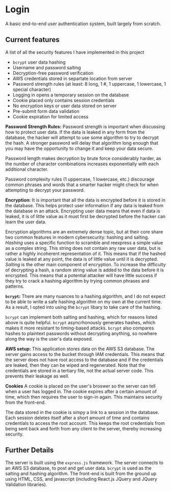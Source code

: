 # Login
A basic end-to-end user authentication system, built largely from scratch.

## Current features
A list of all the security features I have implemented in this project
* `bcrypt` user data hashing
* Username and password salting
* Decryption-free password verification
* AWS credentials stored in separtate location from server
* Password strength rules (at least: 8 long, 1 #, 1 uppercase, 1 lowercase, 1 special character)
* Logging in opens a temporary session on the database
* Cookie placed only contains session credentials
* No encryption keys or user data stored on server
* Pre-submit form data validation
* Cookie expiration for limited access


**Password Strength Rules:**
Password strength is important when discussing how to protect user data. If the data is leaked in any form from the database, the hacker will attempt to use some algorithm to try to decrypt the hash. A stronger password will delay that algorithm long enough that you may have the opportunity to change it and keep your data secure.

Password length makes decryption by brute force considerably harder, as the number of character combinations increases exponentially with each additional character. 

Password complexity rules (1 uppercase, 1 lowercase, etc.) discourage common phrases and words that a smarter hacker might check for when attempting to decrypt your password.

**Encryption:**
It is important that all the data is encrypted before it is stored in the database. This helps protect user information if any data is leaked from the database in an attack. Encrypting user data means that even if data is leaked, it is of little value as it must first be decrypted before the hacker can learn the user data.

Encryption algorithms are an extremely dense topic, but at their core share two common features in modern cybersecurity: hashing and salting. _Hashing_ uses a specific function to scramble and reexpress a simple value as a complex string. This string does not contain any raw user data, but is rather a highly incoherent representation of it. This means that if the hashed value is leaked at any point, the data is of little value until it is decrypted. _Salting_ is the other main component of encryption. To increase the difficulty of decrypting a hash, a random string value is added to the data before it is encrypted. This means that a potential attacker will have little success if they try to crack a hashing algorithm by trying common phrases and patterns.

**`bcrypt`:**
There are many nuances to a hashing algorithm, and I do not expect to be able to write a safe hashing algorithm on my own at the current time. As a result, I opted into using the `bcrypt` libary to take care of the hashing.

`bcrypt` can implement both salting and hashing, which for reasons listed above is quite helpful. `bcrypt` asyncrhonously generates hashes, which makes it more resistant to timing-based attacks. `bcrypt` also compares hashes to plaintext passwords without decrypting anything, so nowhere along the way is the user's data exposed.

**AWS setup:**
This application stores data on the AWS S3 database. The server gains access to the bucket through IAM credentials. This means that the server does not have root access to the database and if the credentials are leaked, then they can be wiped and regenerated. Note that the credentials are stored in a tertiary file, not the actual server code. This prevents their leakage as well.

**Cookies**
A cookie is placed on the user's broswer so the server can tell when a user has logged in. The cookie expires after a certain amount of time, which then requires the user to sign-in again. This maintains security from the front-end.

The data stored in the cookie is simpy a link to a session in the database. Each session deletes itself after a short amount of time and contains credentials to access the root account. This keeps the root credentials from being sent back and forth from any client to the server, thereby increasing security.

## Further Details
The server is built using the `express.js` framework. The server connects to an AWS S3 database, to post and get user data. `bcrypt` is used as the salting and hashing algorithm. The front-end is built from the ground up using HTML, CSS, and javascript (including React.js JQuery and JQuery Validation libraries). 

